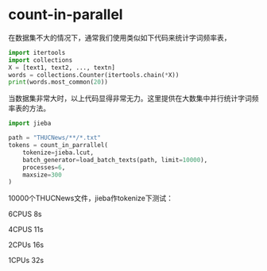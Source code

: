 # count-in-parallel

在数据集不大的情况下，通常我们使用类似如下代码来统计字词频率表，

```python
import itertools
import collections
X = [text1, text2, ..., textn]
words = collections.Counter(itertools.chain(*X))
print(words.most_common(20))
```

当数据集非常大时，以上代码显得非常无力。这里提供在大数集中并行统计字词频率表的方法。

```python
import jieba

path = "THUCNews/**/*.txt"
tokens = count_in_parrallel(
    tokenize=jieba.lcut,
    batch_generator=load_batch_texts(path, limit=10000),
    processes=6,
    maxsize=300
)
```

10000个THUCNews文件，jieba作tokenize下测试：

6CPUS 8s

4CPUS 11s

2CPUs 16s

1CPUs 32s